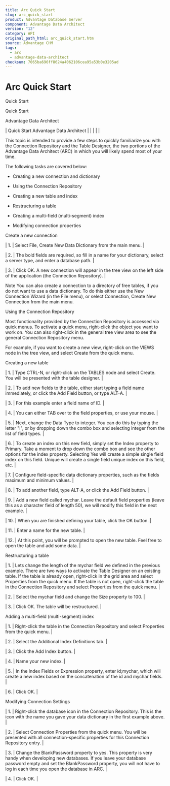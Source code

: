 ```yaml
---
title: Arc Quick Start
slug: arc_quick_start
product: Advantage Database Server
component: Advantage Data Architect
version: "12"
category: API
original_path_html: arc_quick_start.htm
source: Advantage CHM
tags:
  - arc
  - advantage-data-architect
checksum: 7065ba696ff8624a4062106cea95a53b0e3205ad
---
```


# Arc Quick Start

Quick Start

Quick Start

Advantage Data Architect

| Quick Start  Advantage Data Architect |  |  |  |  |

This topic is intended to provide a few steps to quickly familiarize you with the Connection Repository and the Table Designer, the two portions of the Advantage Data Architect (ARC) in which you will likely spend most of your time.

The following tasks are covered below:

- Creating a new connection and dictionary

- Using the Connection Repository

- Creating a new table and index

- Restructuring a table

- Creating a multi-field (multi-segment) index

- Modifying connection properties

Create a new connection

| 1. | Select File, Create New Data Dictionary from the main menu. |

| 2. | The bold fields are required, so fill in a name for your dictionary, select a server type, and enter a database path. |

| 3. | Click OK. A new connection will appear in the tree view on the left side of the application (the Connection Repository). |

Note You can also create a connection to a directory of free tables, if you do not want to use a data dictionary. To do this either use the New Connection Wizard (in the File menu), or select Connection, Create New Connection from the main menu.

Using the Connection Repository

Most functionality provided by the Connection Repository is accessed via quick menus. To activate a quick menu, right-click the object you want to work on. You can also right-click in the general tree view area to see the general Connection Repository menu.

For example, if you want to create a new view, right-click on the VIEWS node in the tree view, and select Create from the quick menu.

Creating a new table

| 1. | Type CTRL-N, or right-click on the TABLES node and select Create. You will be presented with the table designer. |

| 2. | To add new fields to the table, either start typing a field name immediately, or click the Add Field button, or type ALT-A. |

| 3. | For this example enter a field name of ID. |

| 4. | You can either TAB over to the field properties, or use your mouse. |

| 5. | Next, change the Data Type to integer. You can do this by typing the letter "i", or by dropping down the combo box and selecting integer from the list of field types. |

| 6. | To create an index on this new field, simply set the Index property to Primary. Take a moment to drop down the combo box and see the other options for the index property. Selecting Yes will create a simple single field index on this field. Unique will create a single field unique index on this field, etc. |

| 7. | Configure field-specific data dictionary properties, such as the fields maximum and minimum values. |

| 8. | To add another field, type ALT-A, or click the Add Field button. |

| 9. | Add a new field called mychar. Leave the default field properties (leave this as a character field of length 50), we will modify this field in the next example. |

| 10. | When you are finished defining your table, click the OK button. |

| 11. | Enter a name for the new table. |

| 12. | At this point, you will be prompted to open the new table. Feel free to open the table and add some data. |

Restructuring a table

| 1. | Lets change the length of the mychar field we defined in the previous example. There are two ways to activate the Table Designer on an existing table. If the table is already open, right-click in the grid area and select Properties from the quick menu. If the table is not open, right-click the table in the Connection Repository and select Properties from the quick menu. |

| 2. | Select the mychar field and change the Size property to 100. |

| 3. | Click OK. The table will be restructured. |

Adding a multi-field (multi-segment) index

| 1. | Right-click the table in the Connection Repository and select Properties from the quick menu. |

| 2. | Select the Additional Index Definitions tab. |

| 3. | Click the Add Index button. |

| 4. | Name your new index. |

| 5. | In the Index Fields or Expression property, enter id;mychar, which will create a new index based on the concatenation of the id and mychar fields. |

| 6. | Click OK. |

Modifying Connection Settings

| 1. | Right-click the database icon in the Connection Repository. This is the icon with the name you gave your data dictionary in the first example above. |

| 2. | Select Connection Properties from the quick menu. You will be presented with all connection-specific properties for this Connection Repository entry. |

| 3. | Change the BlankPassword property to yes. This property is very handy when developing new databases. If you leave your database password empty and set the BlankPassword property, you will not have to log in each time you open the database in ARC. |

| 4. | Click OK. |

